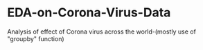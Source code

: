 # EDA-on-Corona-Virus-Data
Analysis of effect of Corona virus across the world-(mostly use of "groupby" function)
